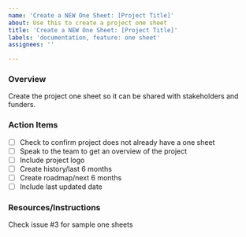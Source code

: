 ```yaml
---
name: 'Create a NEW One Sheet: [Project Title]'
about: Use this to create a project one sheet
title: 'Create a NEW One Sheet: [Project Title]'
labels: 'documentation, feature: one sheet'
assignees: ''

---
```


### Overview
Create the project one sheet so it can be shared with stakeholders and funders.

### Action Items
- [ ] Check to confirm project does not already have a one sheet
- [ ] Speak to the team to get an overview of the project
- [ ] Include project logo
- [ ] Create history/last 6 months
- [ ] Create roadmap/next 6 months
- [ ] Include last updated date

### Resources/Instructions
Check issue #3 for sample one sheets
